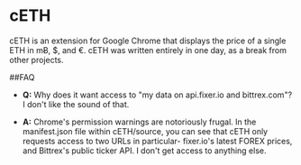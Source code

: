 # cETH
cETH is an extension for Google Chrome that displays the price of a single ETH in mɃ, $, and €. cETH was written entirely in one day, as a break from other projects. 

##FAQ
* **Q:** Why does it want access to "my data on api.fixer.io and bittrex.com"? I don't like the sound of that.
- **A:** Chrome's permission warnings are notoriously frugal. In the manifest.json file within cETH/source, you can see that cETH only requests access to two URLs in particular- fixer.io's latest FOREX prices, and Bittrex's public ticker API. I don't get access to anything else.
